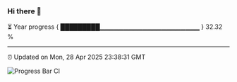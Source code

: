 ### Hi there 👋

⏳ Year progress { █████████▁▁▁▁▁▁▁▁▁▁▁▁▁▁▁▁▁▁▁▁▁ } 32.32 %

---

⏰ Updated on Mon, 28 Apr 2025 23:38:31 GMT

![Progress Bar CI](https://github.com/IshwaranRudhara/GIT-ACTION/workflows/Progress%20Bar%20CI/badge.svg)
